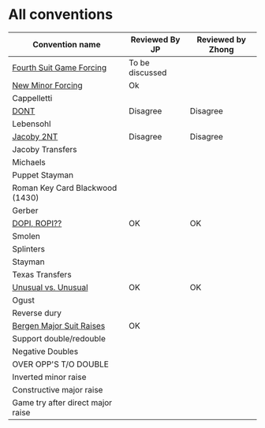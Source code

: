# All conventions

| Convention name | Reviewed By JP | Reviewed by Zhong |
| --- | --- | --- |
| [Fourth Suit Game Forcing](fourth_suit_forcing.md) | To be discussed | |
| [New Minor Forcing](new-minor-forcing.md) | Ok | |
| Cappelletti | | |
| [DONT](dont.md) | Disagree | Disagree|
| Lebensohl | | |
| [Jacoby 2NT](jacoby-2nt.md) | Disagree |Disagree |
| Jacoby Transfers | | |
| Michaels | | |
| Puppet Stayman | | |
| Roman Key Card Blackwood (1430) | | |
| Gerber | | |
| [DOPI, ROPI??](dopi.md) | OK | OK|
| Smolen | | |
| Splinters | | |
| Stayman | | |
| Texas Transfers | | |
| [Unusual vs. Unusual](unusual-over-unusual.md) | OK |OK |
| Ogust | | |
| Reverse dury | | |
| [Bergen Major Suit Raises](bergen.md) | OK | |
| Support double/redouble | | |
| Negative Doubles | | |
| OVER OPP'S T/O DOUBLE | | |
| Inverted minor raise | | |
| Constructive major raise | | |
| Game try after direct major raise | | |
